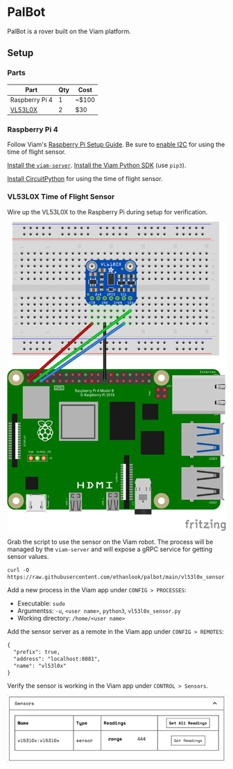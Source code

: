 # PalBot

PalBot is a rover built on the Viam platform.

## Setup

### Parts

Part | Qty | Cost
---- | --- | ----
Raspberry Pi 4 | 1 | ~$100
[VL53L0X](https://www.adafruit.com/product/3317) | 2 | $30

### Raspberry Pi 4

Follow Viam's [Raspberry Pi Setup Guide](https://docs.viam.com/installation/prepare/rpi-setup/). Be sure to [enable I2C](https://docs.viam.com/installation/#install-viam-server) for using the time of flight sensor.

[Install the `viam-server`](https://docs.viam.com/installation/#install-viam-server). [Install the Viam Python SDK](https://python.viam.dev/#installation) (use `pip3`).

[Install CircuitPython](https://learn.adafruit.com/circuitpython-on-raspberrypi-linux/installing-circuitpython-on-raspberry-pi) for using the time of flight sensor.

### VL53L0X Time of Flight Sensor

Wire up the VL53L0X to the Raspberry Pi during setup for verification.

![VL53L0X to Raspberry Pi](https://raw.githubusercontent.com/ethanlook/palbot/main/images/vl53l0x_verification_diagram.png)

Grab the script to use the sensor on the Viam robot. The process will be managed by the `viam-server` and will expose a gRPC service for getting sensor values.

```
curl -O https://raw.githubusercontent.com/ethanlook/palbot/main/vl53l0x_sensor.py
```

Add a new process in the Viam app under `CONFIG > PROCESSES`:

- Executable: `sudo`
- Argumentss: `-u`, `<user name>`, `python3`, `vl53l0x_sensor.py`
- Working directory: `/home/<user name>`

Add the sensor server as a remote in the Viam app under `CONFIG > REMOTES`:

```
{
  "prefix": true,
  "address": "localhost:8081",
  "name": "vl53l0x"
}
```

Verify the sensor is working in the Viam app under `CONTROL > Sensors`.

![VL53L0X sensor readings](https://raw.githubusercontent.com/ethanlook/palbot/main/images/vl53l0x_sensor_readings.gif)